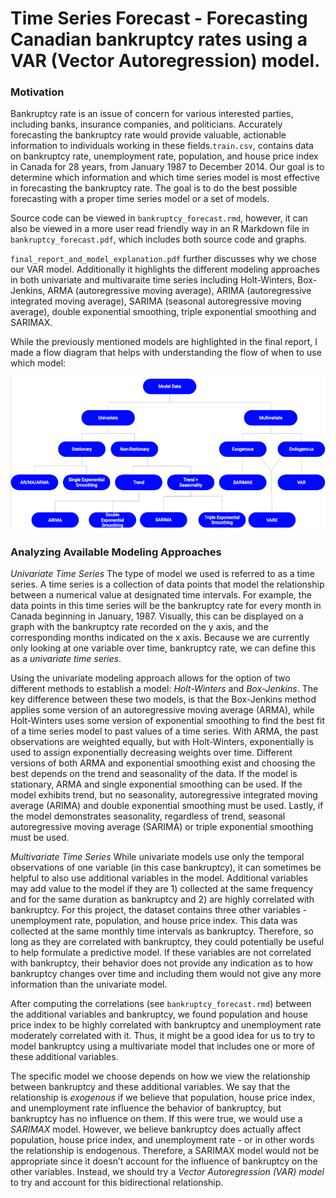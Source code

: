 # Time Series Forecast - Forecasting Canadian bankruptcy rates using a VAR (Vector Autoregression) model.

### Motivation
Bankruptcy rate is an issue of concern for various interested parties, including banks, insurance companies, and politicians. Accurately forecasting the bankruptcy rate would provide valuable, actionable information to individuals working in these fields.`train.csv`, contains data on bankruptcy rate, unemployment rate, population, and house price index in Canada for 28 years, from January 1987 to December 2014. Our goal is to determine which information and which time series model is most effective in forecasting the bankruptcy rate. The goal is to do the best possible forecasting with a proper time series model or a set of models.

Source code can be viewed in `bankruptcy_forecast.rmd`, however, it can also be viewed in a more user read friendly way in an R Markdown file in `bankruptcy_forecast.pdf`, which includes both source code and graphs.

`final_report_and_model_explanation.pdf` further discusses why we chose our VAR model. Additionally it highlights the different modeling approaches in both univariate and multivaraite time series including Holt-Winters, Box-Jenkins, ARMA (autoregressive moving average), ARIMA (autoregressive integrated moving average), SARIMA (seasonal autoregressive moving average), double exponential smoothing, triple exponential smoothing and SARIMAX. 

While the previously mentioned models are highlighted in the final report, I made a flow diagram that helps with understanding the flow of when to use which model:


![Alt text](images/flow_chart.png?raw=true "Title")


### Analyzing Available Modeling Approaches

*Univariate Time Series*
The type of model we used is referred to as a time series. A time series is a collection of data points that model the relationship between a numerical value at designated time intervals. For example, the data points in this time series will be the bankruptcy rate for every month in Canada beginning in January, 1987. Visually, this can be displayed on a graph with the bankruptcy rate recorded on the y axis, and the corresponding months indicated on the x axis. Because we are currently only looking at one variable over time, bankruptcy rate, we can define this as a *univariate time series*.

Using the univariate modeling approach allows for the option of two different methods to establish a model: *Holt-Winters* and *Box-Jenkins*. The key difference between these two models, is that the Box-Jenkins method applies some version of an autoregressive moving average (ARMA), while Holt-Winters uses some version of exponential smoothing to find the best fit of a time series model to past values of a time series. With ARMA, the past observations are weighted equally, but with Holt-Winters, exponentially is used to assign exponentially decreasing weights over time. Different versions of both ARMA and exponential smoothing exist and choosing the best depends on the trend and seasonality of the data. If the model is stationary, ARMA and single exponential smoothing can be used. If the model exhibits trend, but no seasonality, autoregressive integrated moving average (ARIMA) and double exponential smoothing must be used. Lastly, if the model demonstrates seasonality, regardless of trend, seasonal autoregressive moving average (SARIMA) or triple exponential smoothing must be used.

*Multivariate Time Series*
While univariate models use only the temporal observations of one variable (in this case bankruptcy), it can sometimes be helpful to also use additional variables in the model. Additional variables may add value to the model if they are 1) collected at the same frequency and for the same duration as bankruptcy and 2) are highly correlated with bankruptcy. For this project, the dataset contains three other variables - unemployment rate, population, and house price index. This data was collected at the same monthly time intervals as bankruptcy. Therefore, so long as they are correlated with bankruptcy, they could potentially be useful to help formulate a predictive model. If these variables are not correlated with bankruptcy, their behavior does not provide any indication as to how bankruptcy changes over time and including them would not give any more information than the univariate model.

After computing the correlations (see `bankruptcy_forecast.rmd`) between the additional variables and bankruptcy, we found population and house price index to be highly correlated with bankruptcy and unemployment rate moderately correlated with it. Thus, it might be a good idea for us to try to model bankruptcy using a multivariate model that includes one or more of these additional variables.

The specific model we choose depends on how we view the relationship between bankruptcy and these additional variables. We say that the relationship is *exogenous* if we believe that population, house price index, and unemployment rate influence the behavior of bankruptcy, but bankruptcy has no influence on them. If this were true, we would use a *SARIMAX* model. However, we believe bankruptcy does actually affect population, house price index, and unemployment rate - or in other words the relationship is endogenous. Therefore, a SARIMAX model would not be appropriate since it doesn’t account for the influence of bankruptcy on the other variables. Instead, we should try a *Vector Autoregression (VAR) model* to try and account for this bidirectional relationship.
